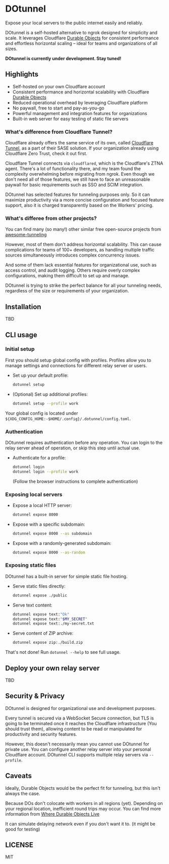 # DOtunnel

Expose your local servers to the public internet easily and reliably.

DOtunnel is a self-hosted alternative to ngrok designed for simplicity and scale. It leverages Cloudflare [Durable Objects] for consistent performance and effortless horizontal scaling – ideal for teams and organizations of all sizes.

**DOtunnel is currently under development. Stay tuned!**

## Highlights

- Self-hosted on your own Cloudflare account
- Consistent performance and horizontal scalability with Cloudflare [Durable Objects]
- Reduced operational overhead by leveraging Cloudflare platform
- No paywall, free to start and pay-as-you-go
- Powerful management and integration features for organizations
- Built-in web server for easy testing of static file servers

### What's difference from Cloudflare Tunnel?

Cloudflare already offers the same service of its own, called [Cloudflare Tunnel], as a part of their SASE solution. If your organization already using Cloudflare Zero Trust, check it out first.

Cloudflare Tunnel connects via `cloudflared`, which is the Cloudflare's ZTNA agent. There's a lot of functionality there, and my team found the complexity overwhelming before migrating from ngrok. Even though we don't need all of those features, we still have to face an unreasonable paywall for basic requirements such as SSO and SCIM integration.

DOtunnel has selected features for tunneling purposes only. So it can maximize productivity via a more concise configuration and focused feature support, also it is charged transparently based on the Workers' pricing.

### What's differee from other projects?

You can find many (so many!) other similar free open-source projects from [awesome-tunneling](https://github.com/anderspitman/awesome-tunneling)

However, most of them don't address horizontal scalability. This can cause complications for teams of 100+ developers, as handling multiple traffic sources simultaneously introduces complex concurrency issues.

And some of them lack essential features for organizational use, such as access control, and audit logging. Others require overly complex configurations, making them difficult to set up and manage.

DOtunnel is trying to strike the perfect balance for all your tunneling needs, regardless of the size or requirements of your organization.

## Installation

TBD

## CLI usage

### Initial setup

First you should setup global config with profiles. Profiles allow you to manage settings and connections for different relay server or users.

- Set up your default profile:
  ```sh
  dotunnel setup
  ```

- (Optional) Set up additional profiles:
  ```sh
  dotunnel setup --profile work
  ```

Your global config is located under `${XDG_CONFIG_HOME:-$HOME/.config}/.dotunnel/config.toml`.

### Authentication

DOtunnel requires authentication before any operation. You can login to the relay server ahead of operation, or skip this step until actual use.

- Authenticate for a profile:
  ```sh
  dotunnel login 
  dotunnel login --profile work 
  ```
  (Follow the browser instructions to complete authentication)

### Exposing local servers

- Expose a local HTTP server:
  ```sh
  dotunnel expose 8000
  ```

- Expose with a specific subdomain:
  ```sh
  dotunnel expose 8000 --as subdomain
  ```

- Expose with a randomly-generated subdomain:
  ```sh
  dotunnel expose 8000 --as-random
  ```

### Exposing static files

DOtunnel has a built-in server for simple static file hosting.

- Serve static files directly:
  ```sh
  dotunnel expose ./public
  ```

- Serve text content:
  ```sh
  dotunnel expose text:"Ok"
  dotunnel expose text:"$MY_SECRET"
  dotunnel expose text:./my-secret.txt
  ```

- Serve content of ZIP archive:
  ```sh
  dotunnel expose zip:./build.zip 
  ```

That's not done! Run `dotunnel --help` to see full usage.

## Deploy your own relay server

TBD

## Security & Privacy

DOtunnel is designed for organizational use and development purposes.

Every tunnel is secured via a WebSocket Secure connection, but TLS is going to be terminated once it reaches the Cloudflare infrastructure (You should trust them), allowing content to be read or manipulated for productivity and security features.

However, this doesn't necessarily mean you cannot use DOtunnel for private use. You can configure another relay server into your personal Cloudflare account. DOtunnel CLI supports multiple relay servers via `--profile`.

## Caveats

Ideally, Durable Objects would be the perfect fit for tunneling, but this isn't always the case.

Because DOs don't colocate with workers in all regions (yet). Depending on your regional location, inefficient round trips may occur. You can find more information from [Where Durable Objects Live]

It can simulate delaying network even if you don't want it to. (it might be good for testing)

## LICENSE

MIT

[Cloudflare Tunnel]: https://developers.cloudflare.com/cloudflare-one/connections/connect-networks/
[Durable Objects]: https://developers.cloudflare.com/durable-objects/
[Where Durable Objects Live]: https://where.durableobjects.live/
